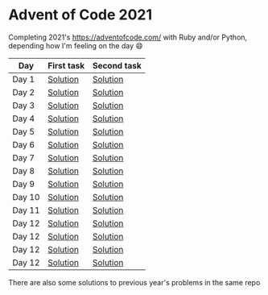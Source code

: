 # Advent of Code 2021
Completing 2021's https://adventofcode.com/ with Ruby and/or Python, depending how I'm feeling on the day 😄

| __Day__   | __First task__ | __Second task__ |
|-------|-------|--------|
| Day 1 | [Solution](day1/1.rb) | [Solution](day1/2.rb) |
| Day 2 | [Solution](day2/1.rb) | [Solution](day2/1.rb) |
| Day 3 | [Solution](day3/1.rb) | [Solution](day3/2.rb) |
| Day 4 | [Solution](day4/1.rb) | [Solution](day4/2.rb) |
| Day 5 | [Solution](day5/1.rb) | [Solution](day5/2.rb) |
| Day 6 | [Solution](day6/1.rb) | [Solution](day6/2.rb) |
| Day 7 | [Solution](day7/1.rb) | [Solution](day7/1.rb) |
| Day 8 | [Solution](day8/1.rb) | [Solution](day8/1.rb) |
| Day 9 | [Solution](day9/1.rb) | [Solution](day9/2.py) |
| Day 10 | [Solution](day10/1.py) | [Solution](day10/1.py) |
| Day 11 | [Solution](day11/1.py) | [Solution](day11/1.py) |
| Day 12 | [Solution](day12/1.py) | [Solution](day12/1.py) |
| Day 12 | [Solution](day13/1.py) | [Solution](day13/1.py) |
| Day 12 | [Solution](day14/1.py) | [Solution](day14/1.py) |
| Day 12 | [Solution](day15/1.py) | [Solution](day15/2.py) |

There are also some solutions to previous year's problems in the same repo
